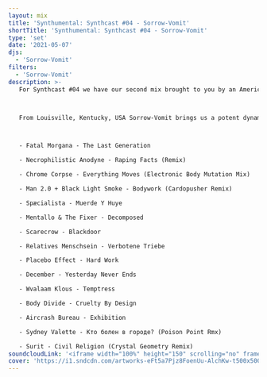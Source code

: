 ```yaml
---
layout: mix
title: 'Synthumental: Synthcast #04 - Sorrow-Vomit'
shortTitle: 'Synthumental: Synthcast #04 - Sorrow-Vomit'
type: 'set'
date: '2021-05-07'
djs:
  - 'Sorrow-Vomit'
filters:
  - 'Sorrow-Vomit'
description: >-
   For Synthcast #04 we have our second mix brought to you by an American but our first one recorded across the pond!



   From Louisville, Kentucky, USA Sorrow-Vomit brings us a potent dynamic and dark body music mix!



   - Fatal Morgana - The Last Generation

   - Necrophilistic Anodyne - Raping Facts (Remix)

   - Chrome Corpse - Everything Moves (Electronic Body Mutation Mix)

   - Man 2.0 + Black Light Smoke - Bodywork (Cardopusher Remix)

   - Spæcialista - Muerde Y Huye

   - Mentallo & The Fixer - Decomposed

   - Scarecrow - Blackdoor

   - Relatives Menschsein - Verbotene Triebe

   - Placebo Effect - Hard Work

   - December - Yesterday Never Ends

   - Wvalaam Klous - Temptress

   - Body Divide - Cruelty By Design

   - Aircrash Bureau - Exhibition

   - Sydney Valette - Kто болен в городе? (Poison Point Rmx)

   - Surit - Civil Religion (Crystal Geometry Remix)
soundcloudLink: '<iframe width="100%" height="150" scrolling="no" frameborder="no" allow="autoplay" src="https://w.soundcloud.com/player/?url=https%3A//api.soundcloud.com/tracks/1044720457&color=%23ff5500&auto_play=false&hide_related=true&show_comments=false&show_user=true&show_reposts=false&show_teaser=false&visual=true"></iframe><div style="font-size: 10px; color: #cccccc;line-break: anywhere;word-break: normal;overflow: hidden;white-space: nowrap;text-overflow: ellipsis; font-family: Interstate,Lucida Grande,Lucida Sans Unicode,Lucida Sans,Garuda,Verdana,Tahoma,sans-serif;font-weight: 100;"><a href="https://soundcloud.com/synthumental" title="Synthumental" target="_blank" style="color: #cccccc; text-decoration: none;">Synthumental</a> · <a href="https://soundcloud.com/synthumental/synthcast-04-sorrow-vomit" title="Synthcast #04 - Sorrow-Vomit" target="_blank" style="color: #cccccc; text-decoration: none;">Synthcast #04 - Sorrow-Vomit</a></div>'
cover: 'https://i1.sndcdn.com/artworks-eFt5a7Pjz8FoenUu-AlchKw-t500x500.jpg'
---
```

